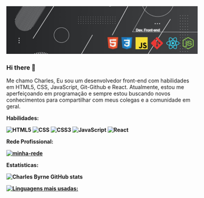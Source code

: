 <img src= "https://github.com/Charles-Byrne/Dev-Club/blob/master/Projeto-Resposividade-3/capa3.JPG?raw=true" />

### Hi there 👋

Me chamo Charles, Eu sou um desenvolvedor front-end com habilidades em HTML5, CSS, JavaScript, Git-Github e React. Atualmente, estou me aperfeiçoando em programação e sempre estou buscando novos conhecimentos para compartilhar com meus colegas e a comunidade em geral.

<b>Habilidades:<b/>

<img src="https://img.shields.io/badge/HTML-239120?style=for-the-badge&logo=html5&logoColor=white" alt="HTML5"/>  <img src="https://img.shields.io/badge/React-20232A?style=for-the-badge&logo=react&logoColor=61DAFB" alt="CSS"/>  <img src="https://img.shields.io/badge/CSS3-1572B6?style=for-the-badge&logo=css3&logoColor=white" alt="CSS3"/>  <img src="https://img.shields.io/badge/JavaScript-323330?style=for-the-badge&logo=javascript&logoColor=F7DF1E" alt="JavaScript"/>  <img src="https://img.shields.io/badge/CSS-239120?&style=for-the-badge&logo=css3&logoColor=white" alt="React"/>

<b>Rede Profissional:<b/>

<a href="https://www.linkedin.com/in/charles-byrne86/" type=""> <img src="https://img.shields.io/badge/LinkedIn-0077B5?style=for-the-badge&logo=linkedin&logoColor=white" alt="minha-rede"/> </a>

<b>Estatísticas:<b/>

![Charles Byrne GitHub stats](https://github-readme-stats.vercel.app/api?username=Charles-Byrne&show_icons=true&theme=blue-green)

[![Linguagens mais usadas:](https://github-readme-stats.vercel.app/api/top-langs/?username=Charles-Byrne&langs_count=8&theme=blue-green)](https://github.com/anuraghazra/github-readme-stats)
